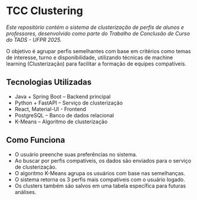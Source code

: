 # TCC Clustering

_Este repositório contém o sistema de clusterização de perfis de alunos e professores, desenvolvido como parte do Trabalho de Conclusão de Curso do TADS - UFPR 2025._

O objetivo é agrupar perfis semelhantes com base em critérios como temas de interesse, turno e disponibilidade, utilizando técnicas de machine learning (Clusterização) para facilitar a formação de equipes compatíveis.

## Tecnologias Utilizadas
* Java + Spring Boot – Backend principal
* Python + FastAPI – Serviço de clusterização
* React, Material-UI - Frontend
* PostgreSQL – Banco de dados relacional
* K-Means – Algoritmo de clusterização

## Como Funciona
* O usuário preenche suas preferências no sistema.
* Ao buscar por perfis compatíveis, os dados são enviados para o serviço de clusterização.
* O algoritmo K-Means agrupa os usuários com base nas semelhanças.
* O sistema retorna os 3 perfis mais compatíveis com o usuário logado.
* Os clusters também são salvos em uma tabela específica para futuras análises.